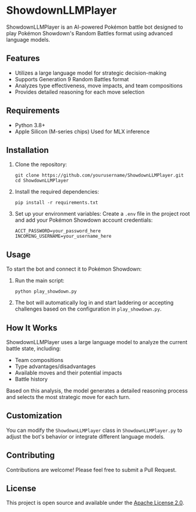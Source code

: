 # ShowdownLLMPlayer

ShowdownLLMPlayer is an AI-powered Pokémon battle bot designed to play Pokémon Showdown's Random Battles format using advanced language models.

## Features

- Utilizes a large language model for strategic decision-making
- Supports Generation 9 Random Battles format
- Analyzes type effectiveness, move impacts, and team compositions
- Provides detailed reasoning for each move selection

## Requirements

- Python 3.8+
- Apple Silicon (M-series chips) Used for MLX inference

## Installation

1. Clone the repository:
   ```
   git clone https://github.com/yourusername/ShowdownLLMPlayer.git
   cd ShowdownLLMPlayer
   ```

2. Install the required dependencies:
   ```
   pip install -r requirements.txt
   ```

3. Set up your environment variables:
   Create a `.env` file in the project root and add your Pokémon Showdown account credentials:
   ```
   ACCT_PASSWORD=your_password_here
   INCOMING_USERNAME=your_username_here
   ```

## Usage

To start the bot and connect it to Pokémon Showdown:

1. Run the main script:
   ```
   python play_showdown.py
   ```

2. The bot will automatically log in and start laddering or accepting challenges based on the configuration in `play_showdown.py`.

## How It Works

ShowdownLLMPlayer uses a large language model to analyze the current battle state, including:

- Team compositions
- Type advantages/disadvantages
- Available moves and their potential impacts
- Battle history

Based on this analysis, the model generates a detailed reasoning process and selects the most strategic move for each turn.

## Customization

You can modify the `ShowdownLLMPlayer` class in `ShowdownLLMPlayer.py` to adjust the bot's behavior or integrate different language models.

## Contributing

Contributions are welcome! Please feel free to submit a Pull Request.

## License

This project is open source and available under the [Apache License 2.0](LICENSE).